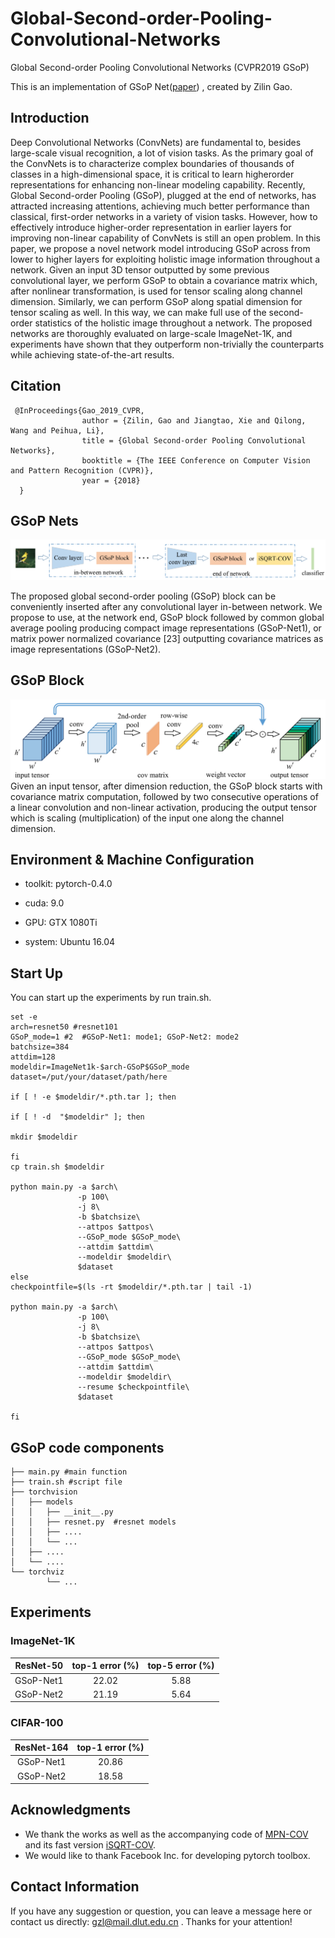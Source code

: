 # Global-Second-order-Pooling-Convolutional-Networks
Global Second-order Pooling Convolutional Networks (CVPR2019 GSoP)

This is an implementation of GSoP Net([paper](openaccess.thecvf.com/content_CVPR_2019/papers/Gao_Global_Second-Order_Pooling_Convolutional_Networks_CVPR_2019_paper.pdf)) , created by Zilin Gao.

## Introduction

Deep Convolutional Networks (ConvNets) are fundamental to, besides large-scale visual recognition, a lot of vision tasks. As the primary goal of the ConvNets is to
characterize complex boundaries of thousands of classes in a high-dimensional space, it is critical to learn higherorder representations for enhancing non-linear modeling
capability. Recently, Global Second-order Pooling (GSoP), plugged at the end of networks, has attracted increasing attentions,
achieving much better performance than classical, first-order networks in a variety of vision tasks. However, how to effectively introduce higher-order representation in
earlier layers for improving non-linear capability of ConvNets is still an open problem. In this paper, we propose a novel network model introducing GSoP across from lower
to higher layers for exploiting holistic image information throughout a network. Given an input 3D tensor outputted by some previous convolutional layer, we perform GSoP to
obtain a covariance matrix which, after nonlinear transformation, is used for tensor scaling along channel dimension. Similarly, we can perform GSoP along spatial dimension
for tensor scaling as well. In this way, we can make full use of the second-order statistics of the holistic image throughout
a network. The proposed networks are thoroughly evaluated on large-scale ImageNet-1K, and experiments have shown that they outperform non-trivially the counterparts
while achieving state-of-the-art results.


## Citation

     @InProceedings{Gao_2019_CVPR,
                    author = {Zilin, Gao and Jiangtao, Xie and Qilong, Wang and Peihua, Li},
                    title = {Global Second-order Pooling Convolutional Networks},
                    booktitle = {The IEEE Conference on Computer Vision and Pattern Recognition (CVPR)},
                    year = {2018}
      }

## GSoP Nets

![GSoP_arch](fig/GSoP_arch.png)

The proposed global second-order pooling (GSoP) block can be conveniently inserted after any convolutional layer in-between network. We propose to use, at the network end, GSoP block followed by common global average pooling producing compact image representations (GSoP-Net1), or matrix power normalized covariance [23] outputting covariance matrices as image representations (GSoP-Net2).

## GSoP Block

![GSoP_block](fig/GSoP_block.png)
Given an input tensor, after dimension reduction, the GSoP block starts with covariance matrix computation, followed by two consecutive operations of a linear convolution and non-linear activation, producing the output tensor which is scaling (multiplication) of the input one along the channel dimension.


## Environment & Machine Configuration

- toolkit: pytorch-0.4.0

- cuda: 9.0

- GPU: GTX 1080Ti
 
- system: Ubuntu 16.04

## Start Up

You can start up the experiments by run train.sh.

```
set -e
arch=resnet50 #resnet101
GSoP_mode=1 #2  #GSoP-Net1: mode1; GSoP-Net2: mode2
batchsize=384
attdim=128
modeldir=ImageNet1k-$arch-GSoP$GSoP_mode
dataset=/put/your/dataset/path/here

if [ ! -e $modeldir/*.pth.tar ]; then

if [ ! -d  "$modeldir" ]; then
   
mkdir $modeldir

fi
cp train.sh $modeldir

python main.py -a $arch\
               -p 100\
               -j 8\
               -b $batchsize\
               --attpos $attpos\
               --GSoP_mode $GSoP_mode\
               --attdim $attdim\
               --modeldir $modeldir\
               $dataset
else
checkpointfile=$(ls -rt $modeldir/*.pth.tar | tail -1)

python main.py -a $arch\
               -p 100\
               -j 8\
               -b $batchsize\
               --attpos $attpos\
               --GSoP_mode $GSoP_mode\
               --attdim $attdim\
               --modeldir $modeldir\
               --resume $checkpointfile\
               $dataset

fi
```
## GSoP code components

```
├── main.py #main function
├── train.sh #script file
├── torchvision
│   ├── models
│   │   ├── __init__.py
│   │   ├── resnet.py  #resnet models 
│   │   ├── ....
│   │   └── ...
│   ├── ....
│   └── ....
└── torchviz
        └── ...
```

## Experiments

### ImageNet-1K

  |ResNet-50   | top-1 error (%) | top-5 error (%) |
  |:----------:|:-----------:|:-----------:|
  |GSoP-Net1   |     22.02   |    5.88     |
  |GSoP-Net2   |     21.19   |    5.64     | 
  
  
### CIFAR-100

  |ResNet-164  | top-1 error (%) |
  |:----------:|:---------------:|
  |GSoP-Net1   |        20.86    |
  |GSoP-Net2   |        18.58    |
  

## Acknowledgments

* We thank the works as well as the accompanying  code  of [MPN-COV](https://github.com/jiangtaoxie/MPN-COV) and its fast version [iSQRT-COV](https://github.com/jiangtaoxie/fast-MPN-COV). 
* We would like to thank Facebook Inc. for developing pytorch toolbox.

## Contact Information

If you have any suggestion or question, you can leave a message here or contact us directly: gzl@mail.dlut.edu.cn . Thanks for your attention!
